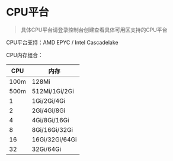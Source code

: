 # CPU平台

> 具体CPU平台请登录控制台创建查看具体可用区支持的CPU平台

CPU平台支持：AMD EPYC / Intel Cascadelake

CPU内存组合：

| CPU | 内存 |
|-----|-----|
|100m|128Mi|
|500m|512Mi/1Gi/2Gi|
|1|1Gi/2Gi/4Gi|
|2|2Gi/4Gi/8Gi|
|4|4Gi/8Gi/16Gi|
|8|8Gi/16Gi/32Gi|
|16|16Gi/32Gi/64Gi|
|32|32Gi/64Gi|


